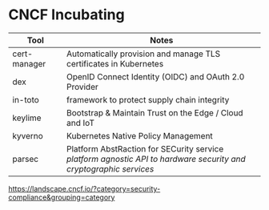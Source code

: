 # CNCF Incubating 
| Tool | Notes | 
| --- | --- |
| cert-manager | Automatically provision and manage TLS certificates in Kubernetes  | 
| dex  | OpenID Connect Identity (OIDC) and OAuth 2.0 Provider |
| in-toto  | framework to protect supply chain integrity |
| keylime | Bootstrap & Maintain Trust on the Edge / Cloud and IoT |
| kyverno | Kubernetes Native Policy Management |  
| parsec  | Platform AbstRaction for SECurity service <br> _platform agnostic API to hardware security and cryptographic services_|


https://landscape.cncf.io/?category=security-compliance&grouping=category